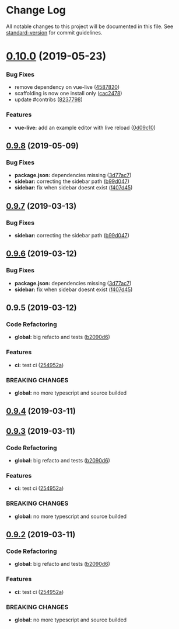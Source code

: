 # Change Log

All notable changes to this project will be documented in this file. See [standard-version](https://github.com/conventional-changelog/standard-version) for commit guidelines.

# [0.10.0](https://github.com/f3ltron/vuepress-component-docgen/compare/v0.9.8...v0.10.0) (2019-05-23)


### Bug Fixes

* remove dependency on vue-live ([4587820](https://github.com/f3ltron/vuepress-component-docgen/commit/4587820))
* scaffolding is now one install only ([cac2478](https://github.com/f3ltron/vuepress-component-docgen/commit/cac2478))
* update #contribs ([8237798](https://github.com/f3ltron/vuepress-component-docgen/commit/8237798))


### Features

* **vue-live:**  add an example editor with live reload ([0d09c10](https://github.com/f3ltron/vuepress-component-docgen/commit/0d09c10))



## [0.9.8](https://github.com/f3ltron/vuepress-component-docgen/compare/v0.9.4...v0.9.8) (2019-05-09)


### Bug Fixes

* **package.json:** dependencies missing ([3d77ac7](https://github.com/f3ltron/vuepress-component-docgen/commit/3d77ac7))
* **sidebar:** correcting the sidebar path ([b99d047](https://github.com/f3ltron/vuepress-component-docgen/commit/b99d047))
* **sidebar:** fix when sidebar doesnt exist ([f407d45](https://github.com/f3ltron/vuepress-component-docgen/commit/f407d45))



## [0.9.7](https://github.com/f3ltron/vuepress-component-docgen/compare/v0.9.6...v0.9.7) (2019-03-13)


### Bug Fixes

* **sidebar:** correcting the sidebar path ([b99d047](https://github.com/f3ltron/vuepress-component-docgen/commit/b99d047))



## [0.9.6](https://github.com/f3ltron/vuepress-component-docgen/compare/v0.9.5...v0.9.6) (2019-03-12)


### Bug Fixes

* **package.json:** dependencies missing ([3d77ac7](https://github.com/f3ltron/vuepress-component-docgen/commit/3d77ac7))
* **sidebar:** fix when sidebar doesnt exist ([f407d45](https://github.com/f3ltron/vuepress-component-docgen/commit/f407d45))



## 0.9.5 (2019-03-12)


### Code Refactoring

* **global:** big refacto and tests ([b2090d6](https://github.com/f3ltron/vuepress-component-docgen/commit/b2090d6))


### Features

* **ci:** test ci ([254952a](https://github.com/f3ltron/vuepress-component-docgen/commit/254952a))


### BREAKING CHANGES

* **global:** no more typescript and source builded



## [0.9.4](https://github.com/f3ltron/vuepress-component-docgen/compare/v0.9.3...v0.9.4) (2019-03-11)



## [0.9.3](https://github.com/f3ltron/vuepress-component-docgen/compare/v0.0.2...v0.9.3) (2019-03-11)


### Code Refactoring

* **global:** big refacto and tests ([b2090d6](https://github.com/f3ltron/vuepress-component-docgen/commit/b2090d6))


### Features

* **ci:** test ci ([254952a](https://github.com/f3ltron/vuepress-component-docgen/commit/254952a))


### BREAKING CHANGES

* **global:** no more typescript and source builded



## [0.9.2](https://github.com/f3ltron/vuepress-component-docgen/compare/v0.0.2...v0.9.2) (2019-03-11)


### Code Refactoring

* **global:** big refacto and tests ([b2090d6](https://github.com/f3ltron/vuepress-component-docgen/commit/b2090d6))


### Features

* **ci:** test ci ([254952a](https://github.com/f3ltron/vuepress-component-docgen/commit/254952a))


### BREAKING CHANGES

* **global:** no more typescript and source builded
